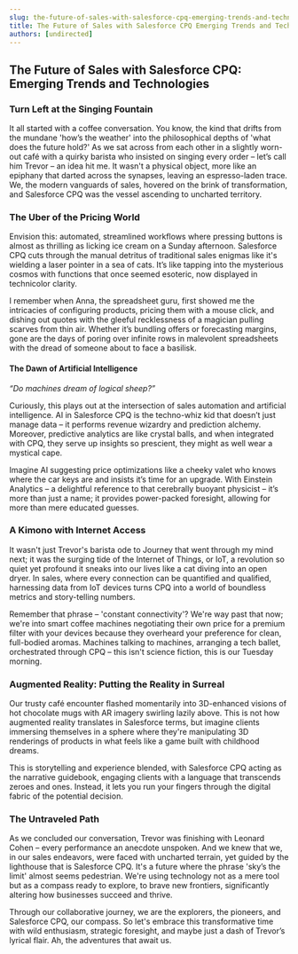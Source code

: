 ```yaml
---
slug: the-future-of-sales-with-salesforce-cpq-emerging-trends-and-technologies
title: The Future of Sales with Salesforce CPQ Emerging Trends and Technologies
authors: [undirected]
---
```



## The Future of Sales with Salesforce CPQ: Emerging Trends and Technologies

### Turn Left at the Singing Fountain

It all started with a coffee conversation. You know, the kind that drifts from the mundane 'how’s the weather' into the philosophical depths of 'what does the future hold?' As we sat across from each other in a slightly worn-out café with a quirky barista who insisted on singing every order – let’s call him Trevor – an idea hit me. It wasn't a physical object, more like an epiphany that darted across the synapses, leaving an espresso-laden trace. We, the modern vanguards of sales, hovered on the brink of transformation, and Salesforce CPQ was the vessel ascending to uncharted territory. 

### The Uber of the Pricing World

Envision this: automated, streamlined workflows where pressing buttons is almost as thrilling as licking ice cream on a Sunday afternoon. Salesforce CPQ cuts through the manual detritus of traditional sales enigmas like it's wielding a laser pointer in a sea of cats. It’s like tapping into the mysterious cosmos with functions that once seemed esoteric, now displayed in technicolor clarity.

I remember when Anna, the spreadsheet guru, first showed me the intricacies of configuring products, pricing them with a mouse click, and dishing out quotes with the gleeful recklessness of a magician pulling scarves from thin air. Whether it’s bundling offers or forecasting margins, gone are the days of poring over infinite rows in malevolent spreadsheets with the dread of someone about to face a basilisk.

#### The Dawn of Artificial Intelligence

*“Do machines dream of logical sheep?”*

Curiously, this plays out at the intersection of sales automation and artificial intelligence. AI in Salesforce CPQ is the techno-whiz kid that doesn’t just manage data – it performs revenue wizardry and prediction alchemy. Moreover, predictive analytics are like crystal balls, and when integrated with CPQ, they serve up insights so prescient, they might as well wear a mystical cape.

Imagine AI suggesting price optimizations like a cheeky valet who knows where the car keys are and insists it’s time for an upgrade. With Einstein Analytics – a delightful reference to that cerebrally buoyant physicist – it’s more than just a name; it provides power-packed foresight, allowing for more than mere educated guesses.

### A Kimono with Internet Access

It wasn't just Trevor's barista ode to Journey that went through my mind next; it was the surging tide of the Internet of Things, or IoT, a revolution so quiet yet profound it sneaks into our lives like a cat diving into an open dryer. In sales, where every connection can be quantified and qualified, harnessing data from IoT devices turns CPQ into a world of boundless metrics and story-telling numbers.

Remember that phrase – 'constant connectivity'? We're way past that now; we're into smart coffee machines negotiating their own price for a premium filter with your devices because they overheard your preference for clean, full-bodied aromas. Machines talking to machines, arranging a tech ballet, orchestrated through CPQ – this isn't science fiction, this is our Tuesday morning.

### Augmented Reality: Putting the Reality in Surreal

Our trusty café encounter flashed momentarily into 3D-enhanced visions of hot chocolate mugs with AR imagery swirling lazily above. This is not how augmented reality translates in Salesforce terms, but imagine clients immersing themselves in a sphere where they're manipulating 3D renderings of products in what feels like a game built with childhood dreams.

This is storytelling and experience blended, with Salesforce CPQ acting as the narrative guidebook, engaging clients with a language that transcends zeroes and ones. Instead, it lets you run your fingers through the digital fabric of the potential decision.

### The Untraveled Path

As we concluded our conversation, Trevor was finishing with Leonard Cohen – every performance an anecdote unspoken. And we knew that we, in our sales endeavors, were faced with uncharted terrain, yet guided by the lighthouse that is Salesforce CPQ. It's a future where the phrase 'sky’s the limit' almost seems pedestrian. We're using technology not as a mere tool but as a compass ready to explore, to brave new frontiers, significantly altering how businesses succeed and thrive.

Through our collaborative journey, we are the explorers, the pioneers, and Salesforce CPQ, our compass. So let's embrace this transformative time with wild enthusiasm, strategic foresight, and maybe just a dash of Trevor’s lyrical flair. Ah, the adventures that await us.